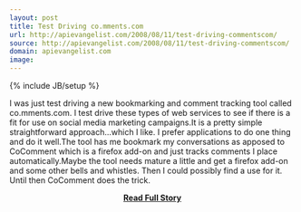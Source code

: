 ```yaml
---
layout: post
title: Test Driving co.mments.com
url: http://apievangelist.com/2008/08/11/test-driving-commentscom/
source: http://apievangelist.com/2008/08/11/test-driving-commentscom/
domain: apievangelist.com
image: 
---
```

{% include JB/setup %}<p>I was just test driving a new bookmarking and comment tracking tool called co.mments.com.  I test drive these types of web services to see if there is a fit for use on social media marketing campaigns.It is a pretty simple straightforward approach...which I like.  I prefer applications to do one thing and do it well.The tool has me bookmark my conversations as apposed to CoComment which is a firefox add-on and just tracks comments I place automatically.Maybe the tool needs mature a little and get a firefox add-on and some other bells and whistles.  Then I could possibly find a use for it.  Until then CoComment does the trick.</p>
<center><p><a href="http://apievangelist.com/2008/08/11/test-driving-commentscom/" style='padding:25px; font-sze:18px; font-weight: bold;'>Read Full Story</a></p></center>
